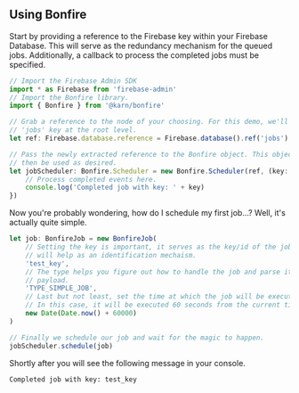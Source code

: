 
## Using Bonfire
Start by providing a reference to the Firebase key within your Firebase Database. This will serve as the redundancy mechanism for the queued jobs. Additionally, a callback to process the completed jobs must be specified.

```javascript
// Import the Firebase Admin SDK
import * as Firebase from 'firebase-admin'
// Import the Bonfire library.
import { Bonfire } from '@karn/bonfire'

// Grab a reference to the node of your choosing. For this demo, we'll use the
// 'jobs' key at the root level.
let ref: Firebase.database.reference = Firebase.database().ref('jobs')

// Pass the newly extracted reference to the Bonfire object. This object can
// then be used as desired.
let jobScheduler: Bonfire.Scheduler = new Bonfire.Scheduler(ref, (key: String, job: BonfireJob) => {
    // Process completed events here.
    console.log('Completed job with key: ' + key)
})
```

Now you're probably wondering, how do I schedule my first job...? Well, it's actually quite simple.

```javascript
let job: BonfireJob = new BonfireJob(
    // Setting the key is important, it serves as the key/id of the job, and
    // will help as an identification mechaism.
    'test_key',
    // The type helps you figure out how to handle the job and parse its
    // payload.
    'TYPE_SIMPLE_JOB',
    // Last but not least, set the time at which the job will be executed.
    // In this case, it will be executed 60 seconds from the current time.
    new Date(Date.now() + 60000)
)

// Finally we schedule our job and wait for the magic to happen.
jobScheduler.schedule(job)
```

Shortly after you will see the following message in your console.
```
Completed job with key: test_key
```
